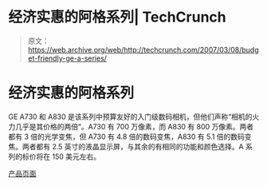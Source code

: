 # 经济实惠的阿格系列| TechCrunch

> 原文：<https://web.archive.org/web/http://techcrunch.com/2007/03/08/budget-friendly-ge-a-series/>

# 经济实惠的阿格系列

GE A730 和 A830 是该系列中预算友好的入门级数码相机，但他们声称“相机的火力几乎是其价格的两倍”。A730 有 700 万像素，而 A830 有 800 万像素。两者都有 3 倍的光学变焦，但 A730 有 4.8 倍的数码变焦，A830 有 5.1 倍的数码变焦。两者都有 2.5 英寸的液晶显示屏，与其余的有相同的功能和颜色选择。A 系列的标价将在 150 美元左右。

[产品页面](https://web.archive.org/web/20130628174429/http://www.general-imaging.com/cameras/a/a730.html)